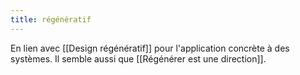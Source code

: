 ```yaml
---
title: régénératif
---
```


En lien avec [[Design régénératif]] pour l'application concrète à des systèmes. Il semble aussi que [[Régénérer est une direction]].